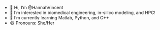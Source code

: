 - 👋 Hi, I’m @HannahVincent
- 👀 I’m interested in biomedical engineering, in-silico modeling, and HPC!
- 🌱 I’m currently learning Matlab, Python, and C++
- 😄 Pronouns: She/Her


<!---
HannahVincent/HannahVincent is a ✨ special ✨ repository because its `README.md` (this file) appears on your GitHub profile.
You can click the Preview link to take a look at your changes.
--->
